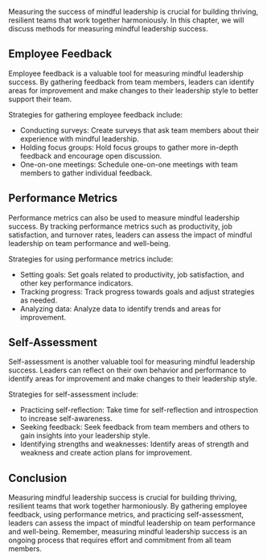 
Measuring the success of mindful leadership is crucial for building thriving, resilient teams that work together harmoniously. In this chapter, we will discuss methods for measuring mindful leadership success.

Employee Feedback
-----------------

Employee feedback is a valuable tool for measuring mindful leadership success. By gathering feedback from team members, leaders can identify areas for improvement and make changes to their leadership style to better support their team.

Strategies for gathering employee feedback include:

* Conducting surveys: Create surveys that ask team members about their experience with mindful leadership.
* Holding focus groups: Hold focus groups to gather more in-depth feedback and encourage open discussion.
* One-on-one meetings: Schedule one-on-one meetings with team members to gather individual feedback.

Performance Metrics
-------------------

Performance metrics can also be used to measure mindful leadership success. By tracking performance metrics such as productivity, job satisfaction, and turnover rates, leaders can assess the impact of mindful leadership on team performance and well-being.

Strategies for using performance metrics include:

* Setting goals: Set goals related to productivity, job satisfaction, and other key performance indicators.
* Tracking progress: Track progress towards goals and adjust strategies as needed.
* Analyzing data: Analyze data to identify trends and areas for improvement.

Self-Assessment
---------------

Self-assessment is another valuable tool for measuring mindful leadership success. Leaders can reflect on their own behavior and performance to identify areas for improvement and make changes to their leadership style.

Strategies for self-assessment include:

* Practicing self-reflection: Take time for self-reflection and introspection to increase self-awareness.
* Seeking feedback: Seek feedback from team members and others to gain insights into your leadership style.
* Identifying strengths and weaknesses: Identify areas of strength and weakness and create action plans for improvement.

Conclusion
----------

Measuring mindful leadership success is crucial for building thriving, resilient teams that work together harmoniously. By gathering employee feedback, using performance metrics, and practicing self-assessment, leaders can assess the impact of mindful leadership on team performance and well-being. Remember, measuring mindful leadership success is an ongoing process that requires effort and commitment from all team members.
